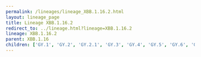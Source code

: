 ```yaml
---
permalink: /lineages/lineage_XBB.1.16.2.html
layout: lineage_page
title: Lineage XBB.1.16.2
redirect_to: ../lineage.html?lineage=XBB.1.16.2
lineage: XBB.1.16.2
parent: XBB.1.16
children: ['GY.1', 'GY.2', 'GY.2.1', 'GY.3', 'GY.4', 'GY.5', 'GY.6', 'GY.7', 'GY.8', 'XBB.1.16.2']
---
```

